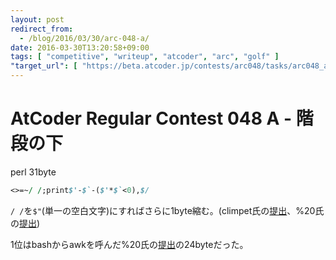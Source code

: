 ```yaml
---
layout: post
redirect_from:
  - /blog/2016/03/30/arc-048-a/
date: 2016-03-30T13:20:58+09:00
tags: [ "competitive", "writeup", "atcoder", "arc", "golf" ]
"target_url": [ "https://beta.atcoder.jp/contests/arc048/tasks/arc048_a" ]
---
```


# AtCoder Regular Contest 048 A - 階段の下

perl 31byte

``` perl
<>=~/ /;print$'-$`-($'*$`<0),$/
```

`/ /`を`$"`(単一の空白文字)にすればさらに1byte縮む。(climpet氏の[提出](https://beta.atcoder.jp/contests/arc048/submissions/653618)、%20氏の[提出](https://beta.atcoder.jp/contests/arc048/submissions/653334))

1位はbashからawkを呼んだ%20氏の[提出](https://beta.atcoder.jp/contests/arc048/submissions/653351)の24byteだった。
